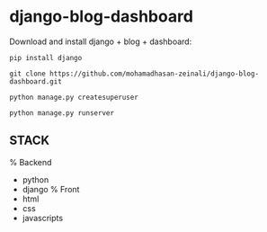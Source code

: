 # django-blog-dashboard
Download and install django + blog + dashboard:

    pip install django 
    
    git clone https://github.com/mohamadhasan-zeinali/django-blog-dashboard.git

    python manage.py createsuperuser

    python manage.py runserver
 

 ## STACK 
 % Backend 
 * python
 * django
 % Front
 * html
 * css
 * javascripts 



